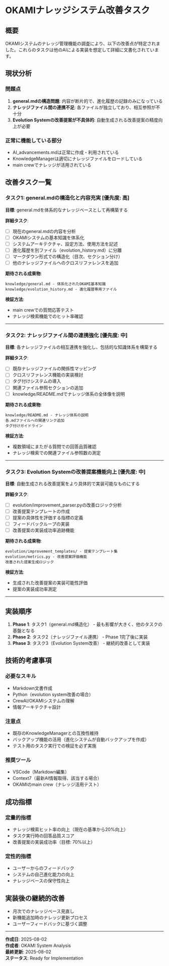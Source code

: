 # OKAMIナレッジシステム改善タスク

## 概要

OKAMIシステムのナレッジ管理機能の調査により、以下の改善点が特定されました。これらのタスクは他のAIによる実装を想定して詳細に文書化されています。

## 現状分析

### 問題点
1. **general.mdの構造問題**: 内容が断片的で、進化履歴の記録のみになっている
2. **ナレッジファイル間の連携不足**: 各ファイルが独立しており、相互参照が不十分
3. **Evolution Systemの改善提案が不具体的**: 自動生成される改善提案の精度向上が必要

### 正常に機能している部分
- AI_advancements.mdは正常に作成・利用されている
- KnowledgeManagerは適切にナレッジファイルをロードしている
- main crewでナレッジが活用されている

## 改善タスク一覧

### タスク1: general.mdの構造化と内容充実 [優先度: 高]

**目標**: general.mdを体系的なナレッジベースとして再構築する

**詳細タスク**:
- [ ] 現在のgeneral.mdの内容を分析
- [ ] OKAMIシステムの基本知識を体系化
- [ ] システムアーキテクチャ、設定方法、使用方法を記述
- [ ] 進化履歴を別ファイル（evolution_history.md）に分離
- [ ] マークダウン形式での構造化（目次、セクション分け）
- [ ] 他のナレッジファイルへのクロスリファレンスを追加

**期待される成果物**:
```
knowledge/general.md - 体系化されたOKAMI基本知識
knowledge/evolution_history.md - 進化履歴専用ファイル
```

**検証方法**:
- main crewでの質問応答テスト
- ナレッジ検索機能でのヒット率確認

---

### タスク2: ナレッジファイル間の連携強化 [優先度: 中]

**目標**: 各ナレッジファイルの相互連携を強化し、包括的な知識体系を構築する

**詳細タスク**:
- [ ] 既存ナレッジファイルの関係性マッピング
- [ ] クロスリファレンス機能の実装検討
- [ ] タグ付けシステムの導入
- [ ] 関連ファイル参照セクションの追加
- [ ] knowledge/README.mdでナレッジ体系の全体像を説明

**期待される成果物**:
```
knowledge/README.md - ナレッジ体系の説明
各.mdファイルへの関連リンク追加
タグ付けガイドライン
```

**検証方法**:
- 複数領域にまたがる質問での回答品質確認
- ナレッジ検索での関連ファイル参照数の測定

---

### タスク3: Evolution Systemの改善提案機能向上 [優先度: 中]

**目標**: 自動生成される改善提案をより具体的で実装可能なものにする

**詳細タスク**:
- [ ] evolution/improvement_parser.pyの改善ロジック分析
- [ ] 改善提案テンプレートの作成
- [ ] 提案の具体性を評価する指標の定義
- [ ] フィードバックループの実装
- [ ] 改善提案の実装成功率追跡機能

**期待される成果物**:
```
evolution/improvement_templates/ - 提案テンプレート集
evolution/metrics.py - 改善提案評価機能
改善された提案生成ロジック
```

**検証方法**:
- 生成された改善提案の実装可能性評価
- 提案の実装成功率測定

---

## 実装順序

1. **Phase 1**: タスク1（general.md構造化） - 最も影響が大きく、他のタスクの基盤となる
2. **Phase 2**: タスク2（ナレッジファイル連携） - Phase 1完了後に実装
3. **Phase 3**: タスク3（Evolution System改善） - 継続的改善として実装

## 技術的考慮事項

### 必要なスキル
- Markdown文書作成
- Python（evolution system改善の場合）
- CrewAI/OKAMIシステムの理解
- 情報アーキテクチャ設計

### 注意点
- 既存のKnowledgeManagerとの互換性維持
- バックアップ機能の活用（進化システムが自動バックアップを作成）
- テスト用のタスク実行での検証を必ず実施

### 推奨ツール
- VSCode（Markdown編集）
- Context7（最新AI情報取得、該当する場合）
- OKAMIのmain crew（ナレッジ活用テスト）

## 成功指標

### 定量的指標
- ナレッジ検索ヒット率の向上（現在の基準から20%向上）
- タスク実行時の回答品質スコア
- 改善提案の実装成功率（目標: 70%以上）

### 定性的指標
- ユーザーからのフィードバック
- システムの自己進化能力の向上
- ナレッジベースの保守性向上

## 実装後の継続的改善

- 月次でのナレッジベース見直し
- 新機能追加時のナレッジ更新プロセス
- ユーザーフィードバックに基づく調整

---

**作成日**: 2025-08-02  
**作成者**: OKAMI System Analysis  
**最終更新**: 2025-08-02  
**ステータス**: Ready for Implementation